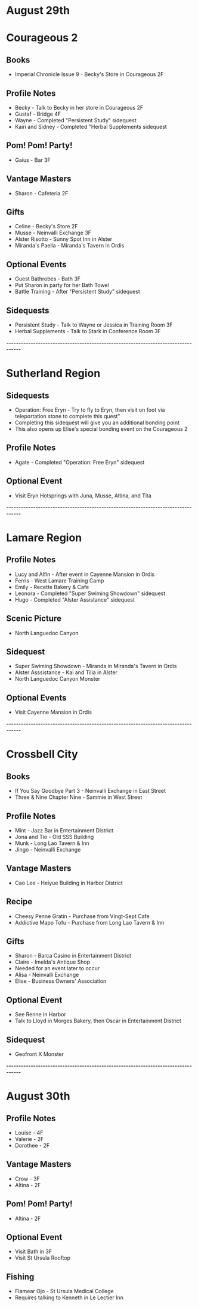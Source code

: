 # August 29th
# Courageous 2
## Books
- Imperial Chronicle Issue 9 - Becky's Store in Courageous 2F
## Profile Notes
- Becky - Talk to Becky in her store in Courageous 2F
- Gustaf - Bridge 4F
- Wayne - Completed "Persistent Study" sidequest
- Kairi and Sidney - Completed "Herbal Supplements sidequest
## Pom! Pom! Party!
- Gaius - Bar 3F
## Vantage Masters
- Sharon - Cafeteria 2F
## Gifts
- Celine - Becky's Store 2F
- Musse - Neinvalli Exchange 3F
 - Alster Risotto - Sunny Spot Inn in Alster
 - Miranda's Paella - Miranda's Tavern in Ordis
## Optional Events
- Guest Bathrobes - Bath 3F
 - Put Sharon in party for her Bath Towel
- Battle Training - After "Persistent Study" sidequest
## Sidequests
- Persistent Study - Talk to Wayne or Jessica in Training Room 3F
- Herbal Supplements - Talk to Stark in Conference Room 3F

**----------------------------------------------------------------------------------**

# Sutherland Region
## Sidequests
- Operation: Free Eryn - Try to fly to Eryn, then visit on foot via teleportation stone to complete this quest"
 - Completing this sidequest will give you an additional bonding point
 - This also opens up Elise's special bonding event on the Courageous 2
## Profile Notes
- Agate - Completed "Operation: Free Eryn" sidequest
## Optional Event
- Visit Eryn Hotsprings with Juna, Musse, Altina, and Tita

**----------------------------------------------------------------------------------**

# Lamare Region
## Profile Notes
- Lucy and Alfin - After event in Cayenne Mansion in Ordis
- Ferris - West Lamare Training Camp
- Emily - Recette Bakery & Cafe
- Leonora - Completed "Super Swiming Showdown" sidequest
- Hugo - Completed "Alster Assistance" sidequest
## Scenic Picture
- North Languedoc Canyon
## Sidequest
- Super Swiming Showdown - Miranda in Miranda's Tavern in Ordis
- Alster Asssistance - Kai and Tilia in Alster
- North Languedoc Canyon Monster
## Optional Events
- Visit Cayenne Mansion in Ordis

**----------------------------------------------------------------------------------**

# Crossbell City
## Books
- If You Say Goodbye Part 3 - Neinvalli Exchange in East Street
- Three & Nine Chapter Nine - Sammie in West Street
## Profile Notes
- Mint - Jazz Bar in Entertainment District
- Jona and Tio - Old SSS Building
- Munk - Long Lao Tavern & Inn
- Jingo - Neinvalli Exchange
## Vantage Masters
- Cao Lee - Heiyue Building in Harbor District
## Recipe
- Cheesy Penne Gratin - Purchase from Vingt-Sept Cafe
- Addictive Mapo Tofu - Purchase from Long Lao Tavern & Inn
## Gifts
- Sharon - Barca Casino in Entertainment District
- Claire - Imelda's Antique Shop
 - Needed for an event later to occur
- Alisa - Neinvalli Exchange
- Elise - Business Owners' Association
## Optional Event
- See Renne in Harbor
- Talk to Lloyd in Morges Bakery, then Oscar in Entertainment District
## Sidequest
- Geofront X Monster

**----------------------------------------------------------------------------------**

# August 30th
## Profile Notes
- Louise - 4F
- Valerie - 2F
- Dorothee - 2F
## Vantage Masters
- Crow - 3F
- Altina - 2F
## Pom! Pom! Party!
- Altina - 2F
## Optional Event
- Visit Bath in 3F
- Visit St Ursula Rooftop
## Fishing
- Flamear Ojo - St Ursula Medical College
 - Requires talking to Kenneth in Le Lectier Inn